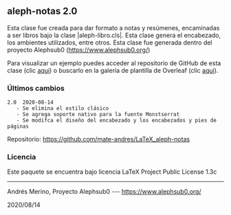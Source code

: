 ## aleph-notas 2.0

Esta clase fue creada para dar formato a notas y resúmenes, encaminadas a ser libros bajo la clase |aleph-libro.cls|. Esta clase genera el encabezado, los ambientes utilizados, entre otros. Esta clase fue generada dentro del proyecto Alephsub0 (https://www.alephsub0.org/)

Para visualizar un ejemplo puedes acceder al repositorio de GitHub de esta clase (clic [aquí](https://github.com/mate-andres/LaTeX_aleph-notas)) o buscarlo en la galería de plantilla de Overleaf (clic [aquí](https://www.overleaf.com/latex/templates/plantilla-para-escribir-resumenes-de-clase/mftfvjfhdcyj)).

### Últimos cambios

```
2.0  2020-08-14
   - Se elimina el estilo clásico
   - Se agrega soporte nativo para la fuente Monstserrat
   - Se modifca el diseño del encabezado y los encabezados y pies de páginas
```

Repositorio:  https://github.com/mate-andres/LaTeX_aleph-notas

### Licencia

Este paquete se encuentra bajo licencia LaTeX Project Public License 1.3c

________
Andrés Merino,
Proyecto Alephsub0 --- https://www.alephsub0.org/

2020/08/14
```
